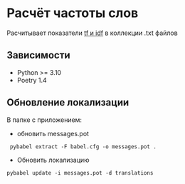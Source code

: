 # Расчёт частоты слов
Расчитывает показатели [tf и idf](https://ru.wikipedia.org/wiki/TF-IDF) в коллекции .txt файлов

## Зависимости
* Python >= 3.10
* Poetry 1.4

## Обновление локализации

 В папке с приложением:
 * обновить messages.pot
```commandline
 pybabel extract -F babel.cfg -o messages.pot .
```
* Обновить локализацию
```commandline
pybabel update -i messages.pot -d translations
```
